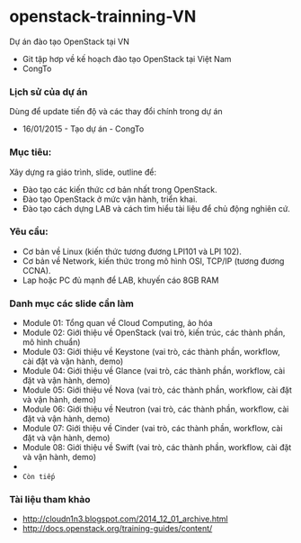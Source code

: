 # openstack-trainning-VN
Dự án đào tạo OpenStack tại VN

* Git tập hơp về kế hoạch đào tạo OpenStack tại Việt Nam
* CongTo

### Lịch sử của dự án
Dùng để update tiến độ và các thay đổi chính trong dự án
* 16/01/2015 - Tạo dự án - CongTo

### Mục tiêu:
Xây dựng ra giáo trình, slide, outline để: 

* Đào tạo các kiến thức cơ bản nhất trong OpenStack.
* Đào tạo OpenStack ở mức vận hành, triển khai.
* Đào tạo cách dựng LAB và cách tìm hiểu tài liệu để chủ động nghiên cứ.

### Yêu cầu: 
* Cơ bản về Linux (kiến thức tương đương LPI101 và LPI 102).
* Cơ bản về Network, kiến thức trong mô hình OSI, TCP/IP (tương đương CCNA).
* Lap hoặc PC đủ mạnh để LAB, khuyến cáo 8GB RAM

### Danh mục các slide cần làm
* Module 01: Tổng quan về Cloud Computing, ảo hóa
* Module 02: Giới thiệu về OpenStack (vai trò, kiến trúc, các thành phần, mô hình chuẩn)
* Module 03: Giới thiệu về Keystone (vai trò, các thành phần, workflow, cài đặt và vận hành, demo)
* Module 04: Giới thiệu về Glance (vai trò, các thành phần, workflow, cài đặt và vận hành, demo)
* Module 05: Giới thiệu về Nova (vai trò, các thành phần, workflow, cài đặt và vận hành, demo)
* Module 06: Giới thiệu về Neutron (vai trò, các thành phần, workflow, cài đặt và vận hành, demo)
* Module 07: Giới thiệu về Cinder (vai trò, các thành phần, workflow, cài đặt và vận hành, demo)
* Module 08: Giới thiệu về Swift (vai trò, các thành phần, workflow, cài đặt và vận hành, demo)
* 
* `Còn tiếp`

### Tài liệu tham khảo
* http://cloudn1n3.blogspot.com/2014_12_01_archive.html
* http://docs.openstack.org/training-guides/content/


